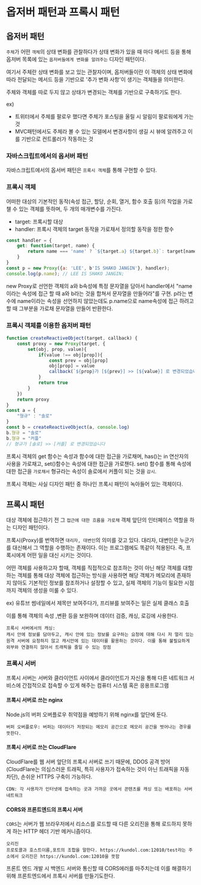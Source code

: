 # 옵저버 패턴과 프록시 패턴
## 옵저버 패턴
`주체`가 어떤 `객체`의 상태 변화를 관찰하다가 상태 변화가 있을 때 마다 메서드 등을 통해 옵저버 목록에 있는 `옵저버들에게 변화를 알려주는` 디자인 패턴이다.

여기서 주체란 상태 변화를 보고 있는 관찰자이며, 옵저버들이란 이 객체의 상태 변화에 따라 전달되는 메서드 등을 기반으로 '추가 변화 사항'이 생기는 객체들을 의미한다.

주체와 객체를 따로 두지 않고 상태가 변경되는 객체를 기반으로 구축하기도 한다.

ex)
- 트위터에서 주체를 팔로우 했다면 주체가 포스팅을 올릴 시 알림이 팔로워에게 가는 것
- MVC패턴에서도 주체라 볼 수 있는 모델에서 변경사항이 생길 시 뷰에 알려주고 이를 기반으로 컨트롤러가 작동하는 것

### 자바스크립트에서의 옵서버 패턴
자바스크립트에서의 옵서버 패턴은 `프록시 객체`를 통해 구현할 수 있다.
###  프록시 객체
어떠한 대상의 기본적인 동작(속성 접근, 할당, 순회, 열거, 함수 호출 등)의 작업을 가로챌 수 있는 객체를 뜻하며, 두 개의 매개변수를 가진다.

- target: 프록시할 대상
- handler: 프록시 객체의 target 동작을 가로채서 정의할 동작을 정한 함수
 
```js
const handler = {
	get: function(target, name) {
		return name === 'name' ? `${target.a} ${target.b}`: target[name]
	}
}
const p = new Proxy({a: 'LEE', b'IS SHAKO JANGIN'}, handler);
console.log(p.name); // LEE IS SHAKO JANGIN;
```
new Proxy로 선언한 객체의 a와 b속성에 특정 문자열을 담아서 handler에서 "name이라는 속성에 접근 할 때 a와 b라는 것을 합쳐서 문자열을 만들어라"를 구현. p라는 변수에 name이라는 속성을 선언하지 않았는데도 p.name으로 name속성에 접근 하려고 할 때 그부분을 가로채 문자열을 만들어 반환한다.

### 프록시 객체를 이용한 옵저버 패턴
```js
function createReactiveObject(target, callback) { 
    const proxy = new Proxy(target, {
        set(obj, prop, value){
            if(value !== obj[prop]){
                const prev = obj[prop]
                obj[prop] = value 
                callback(`${prop}가 [${prev}] >> [${value}] 로 변경되었습니다`)
            }
            return true
        }
    })
    return proxy 
} 
const a = {
    "형규" : "솔로"
} 
const b = createReactiveObject(a, console.log)
b.형규 = "솔로"
b.형규 = "커플"
// 형규가 [솔로] >> [커플] 로 변경되었습니다
```
프록시 객체의 get 함수는 속성과 함수에 대한 접근을 가로채며, has()는 in 연산자의 사용을 가로채고, set()함수는 속성에 대한 접근을 가로챈다. set() 함수를 통해 속성에 대한 접근을 `가로채서` 형규라는 속성이 솔로에서 커플이 되는 것을 `감시`.

프록시 객체는 사실 디자인 패턴 중 하나인 프록시 패턴이 녹아들어 있는 객체이다.

## 프록시 패턴
대상 객체에 접근하기 전 그 `접근에 대한 흐름을 가로채` 객체 앞단의 인터페이스 역할을 하는 디자인 패턴이다.

프록시(Proxy)를 번역하면 `대리자, 대변인`의 의미를 갖고 있다. 대리자, 대변인은 누군가를 대신해서 그 역할을 수행하는 존재이다. 이는 프로그램에도 똑같이 적용된다. 즉, 프록시에게 어떤 일을 대신 시키는 것이다.

어떤 객체를 사용하고자 할때, 객체를 직접적으로 참조하는 것이 아닌 해당 객체를 대항하는 객체를 통해 대상 객체에 접근하는 방식을 사용하면 해당 객체가 메모리에 존재하지 않아도 기본적인 정보를 참조하거나 설정할 수 있고, 실제 객체의 기능이 필요한 시점까지 객체의 생성을 미룰 수 있다.

ex) 유튜브 썸네일에서 제목만 보여주다가, 프리뷰를 보여주는 일은 실제 클래스 호출

이를 통해 객체의 속성 ,변환 등을 보완하며 데이터 검증, 캐싱, 로깅에 사용한다.


```
프록시 서버에서의 캐싱:
캐시 안에 정보를 담아두고, 캐시 안에 있는 정보를 요구하는 요청에 대해 다시 저 멀리 있는 원격 서버에 요청하지 않고 캐시안에 있는 데이터를 활용하는 것이다. 이를 통해 불필요하게 외부와 연결하지 않아서 트래픽을 줄일 수 있는 장점
``` 
### 프록시 서버
프록시 서버는 서버와 클라이언트 사이에서 클라이언트가 자신을 통해 다른 네트워크 서비스에 간접적으로 접속할 수 있게 해주는 컴퓨터 시스템 혹은 응용프로그램

#### 프록시 서버로 쓰는 nginx
Node.js의 버퍼 오버플로우 취약점을 예방하기 위해 nginx를 앞단에 둔다.
``` 
버퍼 오버플로우: 버퍼는 데이터가 저장되는 메모리 공간으로 메모리 공간을 벗어나는 경우를 뜻한다.
```
#### 프록시 서버로 쓰는 CloudFlare
CloudFlare를 웹 서버 앞단의 프록시 서버로 쓰기 때문에, DDOS 공격 방어(CloudFlare는 의심스러운 트래픽, 특히 사용자가 접속하는 것이 아닌 트래픽을 자동 차단), 손쉬운 HTTPS 구축이 가능하다. 

```
CDN: 각 사용자가 인터넷에 접속하는 곳과 가까운 곳에서 콘텐츠를 캐싱 또는 배포하는 서버 네트워크
```

#### CORS와 프론트엔드의 프록시 서버
`CORS`는 서버가 웹 브라우저에서 리소스를 로드할 때 다른 오리진을 통해 로드하지 못하게 하는 HTTP 헤더 기반 메커니즘이다.
```
오리진
프로토콜과 호스트이름,포트의 조합을 말한다. https://kundol.com:12010/test라는 주소에서 오리진은 https://kundol.com:12010을 뜻함
```
프론트 엔드 개발 시 백엔드 서버와 통신할 때 CORS에러를 마주치는데 이를 해결하기 위해 프론트엔드에서 프록시 서버를 만들기도한다. 

